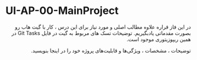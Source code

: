 # UI-AP-00-MainProject

<div dir="rtl" align='right'>
در این فاز قراره علاوه مطالب اصلی و مورد نیاز برای این درس ، کار با گیت هاب رو بصورت مقدماتی یادبگیریم.
توضیحات تسک های مربوط به گیت در فایل Git Tasks در همین ریپوزیتوری موجود است.




توضیحات ، مشخصات ، ویژگی‌ها و قابلیت‌های پروژه خود را در اینجا بنویسید.

</div>
